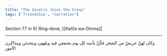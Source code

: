 ```yaml
---
title: "The Gazelle Joins the Group"
tags: ['friendship', "narration"]
---
```


 Section 77 in 6) Ring-dove, [[Kalīla wa-Dimna]]

---
وكان لهنَّ عريشٌ من الشجر فكُنَّ يأتينه كل يوم يجتمعن فيه ويلهون ويتحدثن ويتذاكرن الأمور
